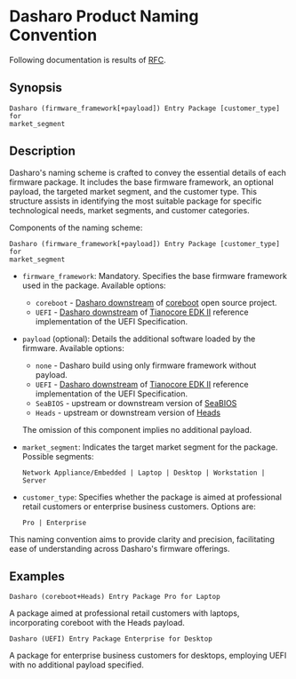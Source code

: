 # Dasharo Product Naming Convention

Following documentation is results of [RFC](https://github.com/Dasharo/dasharo-issues/issues/762).

## Synopsis

```plain
Dasharo (firmware_framework[+payload]) Entry Package [customer_type] for
market_segment
```

## Description

Dasharo's naming scheme is crafted to convey the essential details of each
firmware package. It includes the base firmware framework, an optional payload,
the targeted market segment, and the customer type. This structure assists in
identifying the most suitable package for specific technological needs, market
segments, and customer categories.

Components of the naming scheme:

```plain
Dasharo (firmware_framework[+payload]) Entry Package [customer_type] for
market_segment
```

- `firmware_framework`: Mandatory. Specifies the base firmware framework used
  in the package. Available options:

    + `coreboot` - [Dasharo downstream](https://github.com/Dasharo/coreboot) of
    [coreboot](https://coreboot.org) open source project.
    + `UEFI` - [Dasharo downstream](https://github.com/Dasharo/edk2) of
    [Tianocore EDK II](https://github.com/tianocore/edk2) reference
    implementation of the UEFI Specification.

- `payload` (optional): Details the additional software loaded by the firmware.
  Available options:

    + `none` - Dasharo build using only firmware framework without payload.
    + `UEFI` - [Dasharo downstream](https://github.com/Dasharo/edk2) of
    [Tianocore EDK II](https://github.com/tianocore/edk2) reference
    implementation of the UEFI Specification.
    + `SeaBIOS` - upstream or downstream version of [SeaBIOS](https://www.seabios.org/SeaBIOS)
    + `Heads` - upstream or downstream version of [Heads](https://github.com/linuxboot/heads/)

  The omission of this component implies no additional payload.

- `market_segment`: Indicates the target market segment for the package.
  Possible segments:

  ```plain
  Network Appliance/Embedded | Laptop | Desktop | Workstation | Server
  ```

- `customer_type`: Specifies whether the package is aimed at professional
  retail customers or enterprise business customers. Options are:

  ```plain
  Pro | Enterprise
  ```

This naming convention aims to provide clarity and precision, facilitating ease
of understanding across Dasharo's firmware offerings.

## Examples

```plain
Dasharo (coreboot+Heads) Entry Package Pro for Laptop
```

A package aimed at professional retail customers with laptops, incorporating
coreboot with the Heads payload.

```plain
Dasharo (UEFI) Entry Package Enterprise for Desktop
```

A package for enterprise business customers for desktops, employing UEFI with
no additional payload specified.
